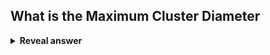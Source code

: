 ## What is the Maximum Cluster Diameter
<details>
<summary><b>Reveal answer</b></summary>
Maximum cluster diameter is the distance between a pair which are extremest points on a convex hull.
</details>
